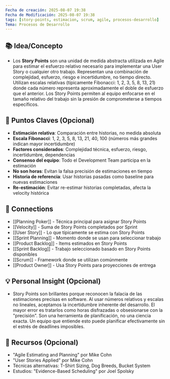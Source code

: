 ```yaml
---
Fecha de creación: 2025-08-07 19:38
Fecha de Modificación: 2025-08-07 19:38
tags: [story-points, estimacion, scrum, agile, procesos-desarrollo]
Tema: Procesos de Desarrollo
---
```


## 📚 Idea/Concepto 
- Los **Story Points** son una unidad de medida abstracta utilizada en Agile para estimar el esfuerzo relativo necesario para implementar una User Story o cualquier otro trabajo. Representan una combinación de complejidad, esfuerzo, riesgo e incertidumbre, no tiempo directo. Utilizan escalas relativas (típicamente Fibonacci: 1, 2, 3, 5, 8, 13, 21) donde cada número representa aproximadamente el doble de esfuerzo que el anterior. Los Story Points permiten al equipo enfocarse en el tamaño relativo del trabajo sin la presión de comprometerse a tiempos específicos.

## 📌 Puntos Claves (Opcional)
- **Estimación relativa**: Comparación entre historias, no medida absoluta
- **Escala Fibonacci**: 1, 2, 3, 5, 8, 13, 21, 40, 100 (números más grandes indican mayor incertidumbre)
- **Factores considerados**: Complejidad técnica, esfuerzo, riesgo, incertidumbre, dependencias
- **Consenso del equipo**: Todo el Development Team participa en la estimación
- **No son horas**: Evitan la falsa precisión de estimaciones en tiempo
- **Historia de referencia**: Usar historias pasadas como baseline para nuevas estimaciones
- **Re-estimación**: Evitar re-estimar historias completadas, afecta la velocity histórica

## 🔗 Connections
- [[Planning Poker]] - Técnica principal para asignar Story Points
- [[Velocity]] - Suma de Story Points completados por Sprint
- [[User Story]] - Lo que típicamente se estima con Story Points
- [[Sprint Planning]] - Momento donde se usan para seleccionar trabajo
- [[Product Backlog]] - Items estimados en Story Points
- [[Sprint Backlog]] - Trabajo seleccionado basado en Story Points disponibles
- [[Scrum]] - Framework donde se utilizan comúnmente
- [[Product Owner]] - Usa Story Points para proyecciones de entrega

## 💡 Personal Insight (Opcional)
- Story Points son brillantes porque reconocen la falacia de las estimaciones precisas en software. Al usar números relativos y escalas no lineales, aceptamos la incertidumbre inherente del desarrollo. El mayor error es tratarlos como horas disfrazadas o obsesionarse con la "precisión". Son una herramienta de planificación, no una ciencia exacta. Un equipo que entiende esto puede planificar efectivamente sin el estrés de deadlines imposibles.

## 🧾 Recursos (Opcional)
- "Agile Estimating and Planning" por Mike Cohn
- "User Stories Applied" por Mike Cohn
- Técnicas alternativas: T-Shirt Sizing, Dog Breeds, Bucket System
- Estudios: "Evidence-Based Scheduling" por Joel Spolsky